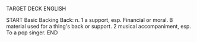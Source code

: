 TARGET DECK
ENGLISH

START
Basic
Backing
Back: n. 1 a support, esp. Financial or moral. B material used for a thing's back or support. 2 musical accompaniment, esp. To a pop singer.
END
